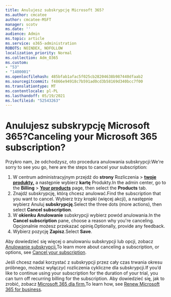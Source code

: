 ```yaml
---
title: Anulujesz subskrypcję Microsoft 365?
ms.author: cmcatee
author: cmcatee-MSFT
manager: scotv
ms.date: ''
audience: Admin
ms.topic: article
ms.service: o365-administration
ROBOTS: NOINDEX, NOFOLLOW
localization_priority: Normal
ms.collection: Adm_O365
ms.custom:
- "53"
- "1400001"
ms.openlocfilehash: 485bfab1afac5f025cb28204638b987440dfaab2
ms.sourcegitcommit: f4866e94918c7b591ad0cd3b58169d340bcc7f00
ms.translationtype: MT
ms.contentlocale: pl-PL
ms.lasthandoff: 05/19/2021
ms.locfileid: "52543263"
---
```

# <a name="canceling-your-microsoft-365-subscription"></a><span data-ttu-id="b6f47-102">Anulujesz subskrypcję Microsoft 365?</span><span class="sxs-lookup"><span data-stu-id="b6f47-102">Canceling your Microsoft 365 subscription?</span></span>

<span data-ttu-id="b6f47-103">Przykro nam, że odchodzysz, oto procedura anulowania subskrypcji:</span><span class="sxs-lookup"><span data-stu-id="b6f47-103">We're sorry to see you go, here are the steps to cancel your subscription:</span></span>

1. <span data-ttu-id="b6f47-104">W centrum administracyjnym przejdź do **strony** Rozliczenia  >  **[twoje produkty,](https://go.microsoft.com/fwlink/p/?linkid=842054)** a następnie wybierz **kartę** Produkty.</span><span class="sxs-lookup"><span data-stu-id="b6f47-104">In the admin center, go to the **Billing** > **[Your products](https://go.microsoft.com/fwlink/p/?linkid=842054)** page, then select the **Products** tab.</span></span>
2. <span data-ttu-id="b6f47-105">Znajdź subskrypcję, którą chcesz anulować.</span><span class="sxs-lookup"><span data-stu-id="b6f47-105">Find the subscription that you want to cancel.</span></span> <span data-ttu-id="b6f47-106">Wybierz trzy kropki (więcej akcji), a następnie wybierz Anuluj **subskrypcję**.</span><span class="sxs-lookup"><span data-stu-id="b6f47-106">Select the three dots (more actions), then select **Cancel subscription**.</span></span>
3. <span data-ttu-id="b6f47-107">W **okienku Anulowanie** subskrypcji wybierz powód anulowania.</span><span class="sxs-lookup"><span data-stu-id="b6f47-107">In the **Cancel subscription** pane, choose a reason why you're canceling.</span></span> <span data-ttu-id="b6f47-108">Opcjonalnie możesz przekazać opinię.</span><span class="sxs-lookup"><span data-stu-id="b6f47-108">Optionally, provide any feedback.</span></span>
4. <span data-ttu-id="b6f47-109">Wybierz pozycję **Zapisz**.</span><span class="sxs-lookup"><span data-stu-id="b6f47-109">Select **Save**.</span></span>

<span data-ttu-id="b6f47-110">Aby dowiedzieć się więcej o anulowaniu subskrypcji lub opcji, zobacz [Anulowanie subskrypcji.](/microsoft-365/commerce/subscriptions/cancel-your-subscription)</span><span class="sxs-lookup"><span data-stu-id="b6f47-110">To learn more about canceling a subscription, or options, see [Cancel your subscription](/microsoft-365/commerce/subscriptions/cancel-your-subscription).</span></span>

<span data-ttu-id="b6f47-111">Jeśli chcesz nadal korzystać z subskrypcji przez cały czas trwania okresu próbnego, możesz wyłączyć rozliczenia cykliczne dla subskrypcji.</span><span class="sxs-lookup"><span data-stu-id="b6f47-111">If you’d like to continue using your subscription for the duration of your trial, you can turn off recurring billing for the subscription.</span></span> <span data-ttu-id="b6f47-112">Aby dowiedzieć się, jak to zrobić, zobacz [Microsoft 365 dla firm.](/microsoft-365/commerce/subscriptions/renew-your-subscription)</span><span class="sxs-lookup"><span data-stu-id="b6f47-112">To learn how, see [Renew Microsoft 365 for business](/microsoft-365/commerce/subscriptions/renew-your-subscription).</span></span>